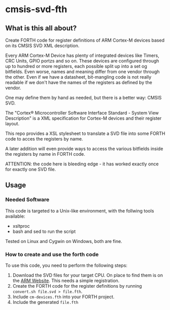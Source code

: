 # cmsis-svd-fth

## What is this all about?

Create FORTH code for register definitions of ARM Cortex-M devices based on its CMSIS SVD XML description.

Every ARM Cortex-M Device has plenty of integrated devices like Timers, CRC Units, GPIO portzs and so on. These devices are configured through up to hundred or more registers, each possible split up into a set og bitfields. Even worse, names and meaning differ from one vendor through the other. Even if we have a datasheet, bit-mangling code is not really readable if we don't have the names of the registers as defined by the vendor.

One may define them by hand as needed, but there is a better way: CMSIS SVD.

The "Cortex® Microcontroller Software Interface Standard - System View Description" is a XML specification for Cortex-M devices and their register layout. 

This repo provides a XSL stylesheet to translate a SVD file into some FORTH code to acces the registers by name.

A later addition will even provide ways to access the various bitfields inside the registers by name in FORTH code.

ATTENTION: the code here is bleeding edge - it has worked exactly once for exactly one SVD file.

## Usage

### Needed Software

This code is targeted to a Unix-like environment, with the follwing tools available:
- xsltproc
- bash and sed to run the script

Tested on Linux and Cygwin on Windows, both are fine.

### How to create and use the forth code

To use this code, you need to perform the following steps:

1. Download the SVD files for your target CPU. On place to find them is on the [ARM Website](http://www.arm.com/products/processors/cortex-m/cortex-microcontroller-software-interface-standard.php). This needs a simple registration.
2. Create the FORTH code for the register definitions by running `convert.sh file.svd > file.fth`.
3. Include `cm-devices.fth` into your FORTH project.
4. Include the generated `file.fth`



